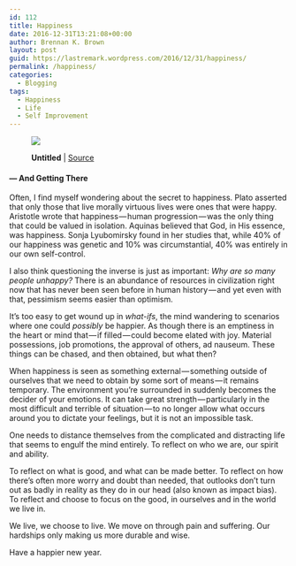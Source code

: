 ```yaml
---
id: 112
title: Happiness
date: 2016-12-31T13:21:08+00:00
author: Brennan K. Brown
layout: post
guid: https://lastremark.wordpress.com/2016/12/31/happiness/
permalink: /happiness/
categories:
  - Blogging
tags:
  - Happiness
  - Life
  - Self Improvement
---
```

<figure class="wp-caption"> 

<img data-width="3900" data-height="3097" src="https://cdn-images-1.medium.com/max/2560/1*mjoDxttmf0hiKFeoD4nSBw.jpeg" /> <figcaption class="wp-caption-text">**Untitled** | <a href="https://www.pexels.com/photo/hands-cup-hot-19586/" target="_blank" rel="noopener noreferrer">Source</a></figcaption></figure> 

#### — And Getting There

<span>O</span>ften, I find myself wondering about the secret to happiness. Plato asserted that only those that live morally virtuous lives were ones that were happy. Aristotle wrote that happiness — human progression — was the only thing that could be valued in isolation. Aquinas believed that God, in His essence, was happiness. Sonja Lyubomirsky found in her studies that, while 40% of our happiness was genetic and 10% was circumstantial, 40% was entirely in our own self-control.

I also think questioning the inverse is just as important: _Why are so many people unhappy?_ There is an abundance of resources in civilization right now that has never been seen before in human history — and yet even with that, pessimism seems easier than optimism.

It’s too easy to get wound up in _what-ifs_, the mind wandering to scenarios where one could _possibly_ be happier. As though there is an emptiness in the heart or mind that — if filled — could become elated with joy. Material possessions, job promotions, the approval of others, ad nauseum. These things can be chased, and then obtained, but what then?

When happiness is seen as something external — something outside of ourselves that we need to obtain by some sort of means — it remains temporary. The environment you’re surrounded in suddenly becomes the decider of your emotions. It can take great strength — particularly in the most difficult and terrible of situation — to no longer allow what occurs around you to dictate your feelings, but it is not an impossible task.

One needs to distance themselves from the complicated and distracting life that seems to engulf the mind entirely. To reflect on who we are, our spirit and ability.

To reflect on what is good, and what can be made better. To reflect on how there’s often more worry and doubt than needed, that outlooks don’t turn out as badly in reality as they do in our head (also known as impact bias). To reflect and choose to focus on the good, in ourselves and in the world we live in.

We live, we choose to live. We move on through pain and suffering. Our hardships only making us more durable and wise.

Have a happier new year.